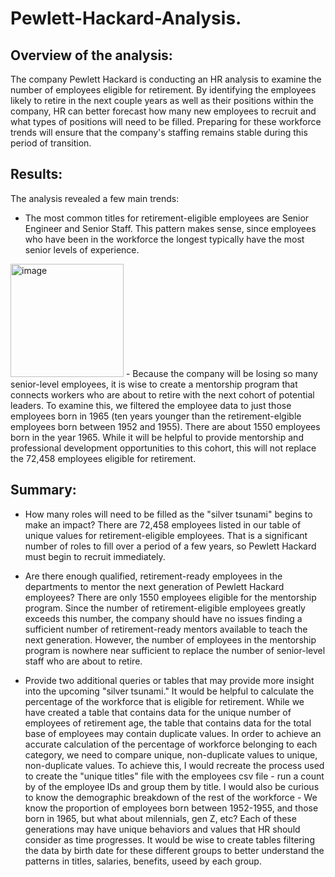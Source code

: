 # Pewlett-Hackard-Analysis.

## Overview of the analysis: 
The company Pewlett Hackard is conducting an HR analysis to examine the number of employees eligible for retirement. By identifying the employees likely to retire in the next couple years as well as their positions within the company, HR can better forecast how many new employees to recruit and what types of positions will need to be filled. Preparing for these workforce trends will ensure that the company's staffing remains stable during this period of transition.

## Results: 
The analysis revealed a few main trends:
 - The most common titles for retirement-eligible employees are Senior Engineer and Senior Staff. This pattern makes sense, since employees who have been in the workforce the longest typically have the most senior levels of experience.   
<img width="181" alt="image" src="https://user-images.githubusercontent.com/114873837/209033645-c1be4769-395a-4512-a7cf-d29465f3a236.png">
 - Because the company will be losing so many senior-level employees, it is wise to create a mentorship program that connects workers who are about to retire with the next cohort of potential leaders. To examine this, we filtered the employee data to just those employees born in 1965 (ten years younger than the retirement-elgible employees born between 1952 and 1955). There are about 1550 employees born in the year 1965. While it will be helpful to provide mentorship and professional development opportunities to this cohort, this will not replace the 72,458 employees eligible for retirement. 

## Summary: 

- How many roles will need to be filled as the "silver tsunami" begins to make an impact?
There are 72,458 employees listed in our table of unique values for retirement-eligible employees. That is a significant number of roles to fill over a period of a few years, so Pewlett Hackard must begin to recruit immediately.

- Are there enough qualified, retirement-ready employees in the departments to mentor the next generation of Pewlett Hackard employees?
There are only 1550 employees eligible for the mentorship program. Since the number of retirement-eligible employees greatly exceeds this number, the company should have no issues finding a sufficient number of retirement-ready mentors available to teach the next generation. However, the number of employees in the mentorship program is nowhere near sufficient to replace the number of senior-level staff who are about to retire.

- Provide two additional queries or tables that may provide more insight into the upcoming "silver tsunami."
It would be helpful to calculate the percentage of the workforce that is eligible for retirement. While we have created a table that contains data for the unique number of employees of retirement age, the table that contains data for the total base of employees may contain duplicate values. In order to achieve an accurate calculation of the percentage of workforce belonging to each category, we need to compare unique, non-duplicate values to unique, non-duplicate values. To achieve this, I would recreate the process used to create the "unique titles" file with the employees csv file - run a count by of the employee IDs and group them by title. I would also be curious to know the demographic breakdown of the rest of the workforce - We know the proportion of employees born between 1952-1955, and those born in 1965, but what about milennials, gen Z, etc? Each of these generations may have unique behaviors and values that HR should consider as time progresses. It would be wise to create tables filtering the data by birth date for these different groups to better understand the patterns in titles, salaries, benefits, useed by each group.
